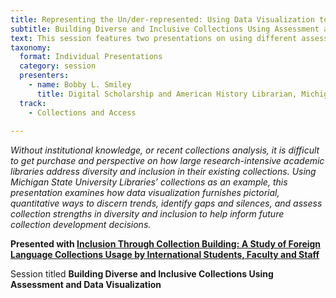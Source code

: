 ```yaml
---
title: Representing the Un/der-represented: Using Data Visualization to Explore Diversity and Inclusion for Academic Library Collections
subtitle: Building Diverse and Inclusive Collections Using Assessment and Data Visualization
text: This session features two presentations on using different assessment methods to create more inclusive library collections.
taxonomy:
  format: Individual Presentations
  category: session
  presenters:
    - name: Bobby L. Smiley
	  title: Digital Scholarship and American History Librarian, Michigan State University Libraries
  track: 
    - Collections and Access
	
---
```

_Without institutional knowledge, or recent collections analysis, it is difficult to get purchase and perspective on how large research-intensive academic libraries address diversity and inclusion in their existing collections. Using Michigan State University Libraries’ collections as an example, this presentation examines how data visualization furnishes pictorial, quantitative ways to discern trends, identify gaps and silences, and assess collection strengths in diversity and inclusion to help inform future collection development decisions._

**Presented with [Inclusion Through Collection Building: A Study of Foreign Language Collections Usage by 
International Students, Faculty and Staff](/program/sessions/Inclusion-Through-Collection-Building-A-Study-of-Foreign-Language-Collections-Usage-by-International-Students-Faculty-and-Staff)**

Session titled **Building Diverse and Inclusive Collections Using Assessment and Data Visualization** 
